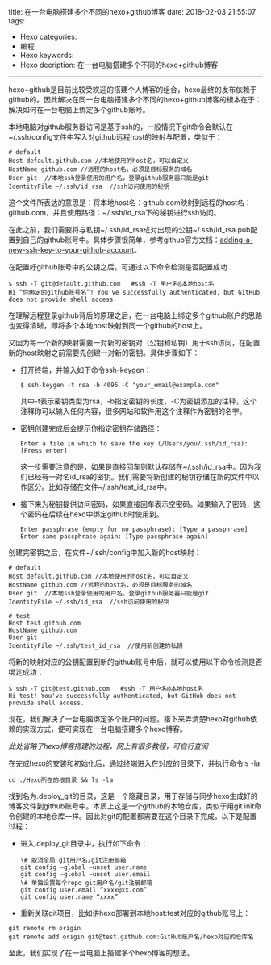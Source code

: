 title: 在一台电脑搭建多个不同的hexo+github博客
date: 2018-02-03 21:55:07
tags: 
- Hexo
categories: 
- 编程
- Hexo
keywords: 
- Hexo
decription: 在一台电脑搭建多个不同的hexo+github博客

---

hexo+github是目前比较受欢迎的搭建个人博客的组合，hexo最终的发布依赖于github的。因此解决在同一台电脑搭建多个不同的hexo+github博客的根本在于：解决如何在一台电脑上绑定多个github账号。

<!-- more -->

本地电脑对github服务器访问是基于ssh的，一般情况下git命令会默认在~/.ssh/config文件中写入对github远程host的映射与配置，类似于：

```shell
# default
Host default.github.com //本地使用的host名，可以自定义
HostName github.com //远程的host名，必须是目标服务的域名
User git  //本地ssh登录使用的用户名，登录github服务器只能是git
IdentityFile ~/.ssh/id_rsa  //ssh访问使用的秘钥
```

这个文件所表达的意思是：将本地host名：github.com映射到远程的host名：github.com，并且使用路径：~/.ssh/id_rsa下的秘钥进行ssh访问。

在此之前，我们需要将与私钥~/.ssh/id\_rsa成对出现的公钥~/.ssh/id\_rsa.pub配置到自己的github账号中。具体步骤很简单，参考github官方文档：[adding-a-new-ssh-key-to-your-github-account](https://help.github.com/articles/adding-a-new-ssh-key-to-your-github-account/)。

在配置好github账号中的公钥之后，可通过以下命令检测是否配置成功：

```shell
$ ssh -T git@default.github.com   #ssh -T 用户名@本地host名
Hi “你绑定的github账号名”! You've successfully authenticated, but GitHub does not provide shell access.
```

在理解远程登录github背后的原理之后，在一台电脑上绑定多个github账户的思路也变得清晰，即将多个本地host映射到同一个github的host上。

又因为每一个新的映射需要一对新的密钥对（公钥和私钥）用于ssh访问，在配置新的host映射之前需要先创建一对新的密钥。具体步骤如下：

- 打开终端，并输入如下命令ssh-keygen：

	```shell
	$ ssh-keygen -t rsa -b 4096 -C "your_email@example.com"
	```
	其中-t表示密钥类型为rsa，-b指定密钥的长度，-C为密钥添加的注释，这个注释你可以输入任何内容，很多网站和软件用这个注释作为密钥的名字。

- 密钥创建完成后会提示你指定密钥存储路径：

	```shell
	Enter a file in which to save the key (/Users/you/.ssh/id_rsa): [Press enter]
	```
	这一步需要注意的是，如果是直接回车则默认存储在~/.ssh/id\_rsa中。因为我们已经有一对名id\_rsa的密钥。我们需要将新创建的秘钥存储在新的文件中以作区分。比如存储在文件~/.ssh/test\_id\_rsa中。

- 接下来为秘钥提供访问密码，如果直接回车表示空密码。如果输入了密码，这个密码在后续在hexo中绑定github时使用到。

	```ssh
	Enter passphrase (empty for no passphrase): [Type a passphrase]
	Enter same passphrase again: [Type passphrase again]
	```

创建完密钥之后，在文件~/.ssh/config中加入新的host映射：

```shell
# default
Host default.github.com //本地使用的host名，可以自定义
HostName github.com //远程的host名，必须是目标服务的域名
User git  //本地ssh登录使用的用户名，登录github服务器只能是git
IdentityFile ~/.ssh/id_rsa  //ssh访问使用的秘钥

# test
Host test.github.com 
HostName github.com 
User git  
IdentityFile ~/.ssh/test_id_rsa  //使用新创建的私钥
```

将新的映射对应的公钥配置到新的github账号中后，就可以使用以下命令检测是否绑定成功：

```shell
$ ssh -T git@test.github.com   #ssh -T 用户名@本地host名
Hi test! You've successfully authenticated, but GitHub does not provide shell access.
```

现在，我们解决了一台电脑绑定多个账户的问题。接下来弄清楚hexo对github依赖的实现方式，便可实现在一台电脑搭建多个hexo博客。

*此处省略了hexo博客搭建的过程，网上有很多教程，可自行查阅*

在完成hexo的安装和初始化后，通过终端进入在对应的目录下，并执行命令ls -la

```shell
cd ./Hexo所在的根目录 && ls -la
```
找到名为.deploy\_git的目录，这是一个隐藏目录，用于存储与同步hexo生成好的博客文件到github账号中。本质上这是一个github的本地仓库，类似于用git init命令创建的本地仓库一样。因此对git的配置都需要在这个目录下完成。以下是配置过程：

- 进入.deploy\_git目录中，执行如下命令：

	```shell
	\# 取消全局 git用户名/git注册邮箱
	git config –global –unset user.name
	git config –global –unset user.email
	\# 单独设置每个repo git用户名/git注册邮箱
	git config user.email “xxxx@xx.com”
	git config user.name “xxxx”
	```
- 重新关联git项目，比如讲hexo部署到本地host:test对应的github账号上：

```shell
git remote rm origin
git remote add origin git@test.github.com:GitHub账户名/hexo对应的仓库名
```
至此，我们实现了在一台电脑上搭建多个hexo博客的想法。








